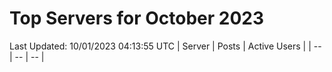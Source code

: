 # Top Servers for October 2023
Last Updated: 10/01/2023 04:13:55 UTC
| Server | Posts | Active Users |
| -- | -- | -- |
